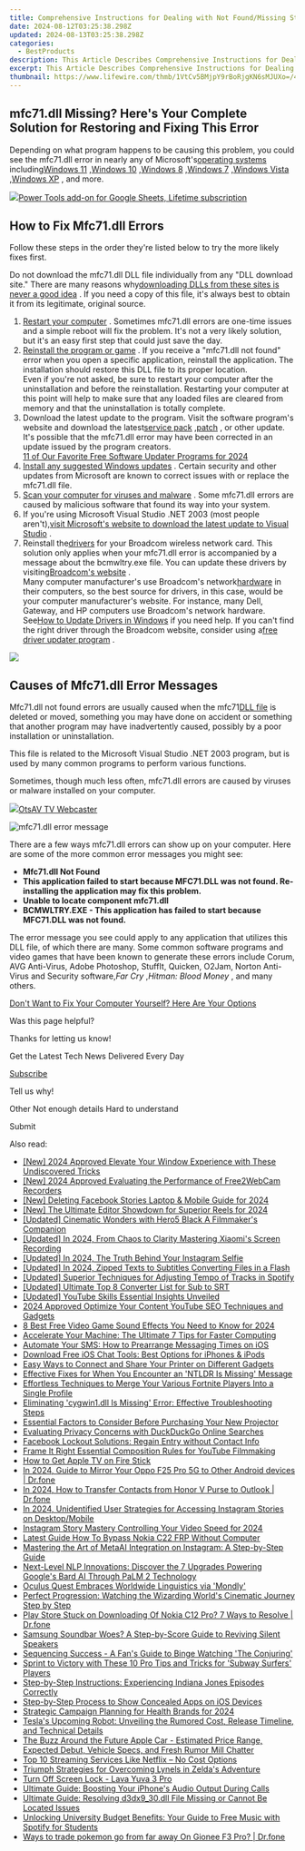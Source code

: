 ```yaml
---
title: Comprehensive Instructions for Dealing with Not Found/Missing Steam.dll File
date: 2024-08-12T03:25:38.298Z
updated: 2024-08-13T03:25:38.298Z
categories:
  - BestProducts
description: This Article Describes Comprehensive Instructions for Dealing with Not Found/Missing Steam.dll File
excerpt: This Article Describes Comprehensive Instructions for Dealing with Not Found/Missing Steam.dll File
thumbnail: https://www.lifewire.com/thmb/1VtCv5BMjpY9rBoRjgKN6sMJUXo=/400x300/filters:no_upscale():max_bytes(150000):strip_icc():format(webp)/steam-dll-error-message-5a687ef9875db9003675983c.PNG
---
```


## mfc71.dll Missing? Here's Your Complete Solution for Restoring and Fixing This Error
 Depending on what program happens to be causing this problem, you could see the mfc71.dll error in nearly any of Microsoft's[operating systems](https://www.lifewire.com/operating-systems-2625912) including[Windows 11](https://www.lifewire.com/windows-11-5188930) ,[Windows 10](https://www.lifewire.com/windows-10-2626217) ,[Windows 8](https://www.lifewire.com/windows-8-2626235) ,[Windows 7](https://www.lifewire.com/windows-7-2626265) ,[Windows Vista](https://www.lifewire.com/windows-vista-2626311) ,[Windows XP](https://www.lifewire.com/windows-xp-2626354) , and more.  

<!-- affiliate ads begin -->
<a href="https://secure.2checkout.com/order/checkout.php?PRODS=4726807&QTY=1&AFFILIATE=108875&CART=1"><img src="https://secure.avangate.com/images/merchant/c14a8df1e1b4d5297e9cb30cb34d5a00/products/copy_copy_power-tools-48.png" border="0">Power Tools add-on for Google Sheets, Lifetime subscription</a>
<!-- affiliate ads end -->
## How to Fix Mfc71.dll Errors

 Follow these steps in the order they're listed below to try the more likely fixes first.

 Do not download the mfc71.dll DLL file individually from any "DLL download site." There are many reasons why[downloading DLLs from these sites is never a good idea](https://www.lifewire.com/important-reasons-not-to-download-dll-files-2624455) . If you need a copy of this file, it's always best to obtain it from its legitimate, original source.

1. [Restart your computer](https://www.lifewire.com/how-to-reboot-a-computer-2624568) . Sometimes mfc71.dll errors are one-time issues and a simple reboot will fix the problem. It's not a very likely solution, but it's an easy first step that could just save the day.
2. [Reinstall the program or game](https://www.lifewire.com/what-is-the-proper-way-to-reinstall-a-software-program-2624478) . If you receive a "mfc71.dll not found" error when you open a specific application, reinstall the application. The installation should restore this DLL file to its proper location.  
 Even if you're not asked, be sure to restart your computer after the uninstallation and before the reinstallation. Restarting your computer at this point will help to make sure that any loaded files are cleared from memory and that the uninstallation is totally complete.
3. Download the latest update to the program. Visit the software program's website and download the latest[service pack](https://www.lifewire.com/what-is-a-service-pack-2626010) ,[patch](https://www.lifewire.com/what-is-a-patch-2625960) , or other update. It's possible that the mfc71.dll error may have been corrected in an update issued by the program creators.  
[11 of Our Favorite Free Software Updater Programs for 2024](https://www.lifewire.com/free-software-updater-programs-2625200)
4. [Install any suggested Windows updates](https://www.lifewire.com/how-to-check-for-install-windows-updates-2624596) . Certain security and other updates from Microsoft are known to correct issues with or replace the mfc71.dll file.
5. [Scan your computer for viruses and malware](https://www.lifewire.com/properly-scan-your-computer-for-viruses-and-other-malware-2624526) . Some mfc71.dll errors are caused by malicious software that found its way into your system.
6. If you're using Microsoft Visual Studio .NET 2003 (most people aren't),[visit Microsoft's website to download the latest update to Visual Studio](https://learn.microsoft.com/en-us/visualstudio/install/update-visual-studio) .
7. Reinstall the[drivers](https://www.lifewire.com/what-is-a-device-driver-2625796) for your Broadcom wireless network card. This solution only applies when your mfc71.dll error is accompanied by a message about the bcmwltry.exe file. You can update these drivers by visiting[Broadcom's website](https://www.broadcom.com/support/download-search?pf=Ethernet+Controllers) .  
 Many computer manufacturer's use Broadcom's network[hardware](https://www.lifewire.com/computer-hardware-2625895) in their computers, so the best source for drivers, in this case, would be your computer manufacturer's website. For instance, many Dell, Gateway, and HP computers use Broadcom's network hardware.  
 See[How to Update Drivers in Windows](https://www.lifewire.com/how-to-update-drivers-in-windows-2619214) if you need help. If you can't find the right driver through the Broadcom website, consider using a[free driver updater program](https://www.lifewire.com/free-driver-updater-tools-2619206) .

<!-- affiliate ads begin -->
<a href="https://shop.mondly.com/affiliate.php?ACCOUNT=ATISTUDI&AFFILIATE=108875&PATH=https%3A%2F%2Fwww.mondly.com%3FAFFILIATE%3D108875%26RESOURCE%3D%2BEducational%2B970x90%2B"><img src="https://secure.avangate.com/images/merchant/69c418c33ec2e1a4267fa9bb77fa1428/educational-970x90.gif" border="0"></a>
<!-- affiliate ads end -->
## Causes of Mfc71.dll Error Messages

 Mfc71.dll not found errors are usually caused when the mfc71[DLL file](https://www.lifewire.com/what-is-a-dll-file-2625852) is deleted or moved, something you may have done on accident or something that another program may have inadvertently caused, possibly by a poor installation or uninstallation.

 This file is related to the Microsoft Visual Studio .NET 2003 program, but is used by many common programs to perform various functions.

 Sometimes, though much less often, mfc71.dll errors are caused by viruses or malware installed on your computer.

<!-- affiliate ads begin -->
<a href="https://otszone.ots7.com/order/checkout.php?PRODS=4713324&QTY=1&AFFILIATE=108875&CART=1"><img src="https://green.ots7.com/screenshots/OtsAV/OtsAVTV1.90-300x188.jpg" border="0">OtsAV TV Webcaster</a>
<!-- affiliate ads end -->
![mfc71.dll error message](https://www.lifewire.com/thmb/O12oLchxDLDIlvoxifWHt_O9j10=/1500x0/filters:no_upscale():max_bytes(150000):strip_icc():format(webp)/mfc71-dll-error-message-59b2ada4d963ac00116c1b84.png)

 There are a few ways mfc71.dll errors can show up on your computer. Here are some of the more common error messages you might see:

* **Mfc71.dll Not Found**
* **This application failed to start because MFC71.DLL was not found. Re-installing the application may fix this problem.**
* **Unable to locate component mfc71.dll**
* **BCMWLTRY.EXE - This application has failed to start because MFC71.DLL was not found.**

 The error message you see could apply to any application that utilizes this DLL file, of which there are many. Some common software programs and video games that have been known to generate these errors include Corum, AVG Anti-Virus, Adobe Photoshop, StuffIt, Quicken, O2Jam, Norton Anti-Virus and Security software,_Far Cry_ ,_Hitman: Blood Money_ , and many others.

[Don't Want to Fix Your Computer Yourself? Here Are Your Options](https://www.lifewire.com/how-do-i-get-my-computer-fixed-2625167)

Was this page helpful?

Thanks for letting us know!

 Get the Latest Tech News Delivered Every Day

[Subscribe](https://www.lifewire.com/#)

Tell us why!

 Other  Not enough details  Hard to understand

 Submit

<ins class="adsbygoogle"
     style="display:block"
     data-ad-format="autorelaxed"
     data-ad-client="ca-pub-7571918770474297"
     data-ad-slot="1223367746"></ins>



<ins class="adsbygoogle"
     style="display:block"
     data-ad-client="ca-pub-7571918770474297"
     data-ad-slot="8358498916"
     data-ad-format="auto"
     data-full-width-responsive="true"></ins>

<span class="atpl-alsoreadstyle">Also read:</span>
<div><ul>
<li><a href="https://fox-glue.techidaily.com/new-2024-approved-elevate-your-window-experience-with-these-undiscovered-tricks/"><u>[New] 2024 Approved  Elevate Your Window Experience with These Undiscovered Tricks</u></a></li>
<li><a href="https://desktop-recording.techidaily.com/new-2024-approved-evaluating-the-performance-of-free2webcam-recorders/"><u>[New] 2024 Approved  Evaluating the Performance of Free2WebCam Recorders</u></a></li>
<li><a href="https://facebook-videos.techidaily.com/new-deleting-facebook-stories-laptop-and-mobile-guide-for-2024/"><u>[New] Deleting Facebook Stories  Laptop & Mobile Guide for 2024</u></a></li>
<li><a href="https://instagram-video-files.techidaily.com/new-the-ultimate-editor-showdown-for-superior-reels-for-2024/"><u>[New] The Ultimate Editor Showdown for Superior Reels for 2024</u></a></li>
<li><a href="https://extra-hints.techidaily.com/updated-cinematic-wonders-with-hero5-black-a-filmmakers-companion/"><u>[Updated] Cinematic Wonders with Hero5 Black  A Filmmaker's Companion</u></a></li>
<li><a href="https://video-screen-grab.techidaily.com/updated-in-2024-from-chaos-to-clarity-mastering-xiaomis-screen-recording/"><u>[Updated] In 2024, From Chaos to Clarity  Mastering Xiaomi's Screen Recording</u></a></li>
<li><a href="https://instagram-video-files.techidaily.com/updated-in-2024-the-truth-behind-your-instagram-selfie/"><u>[Updated] In 2024, The Truth Behind Your Instagram Selfie</u></a></li>
<li><a href="https://fox-helps.techidaily.com/updated-in-2024-zipped-texts-to-subtitles-converting-files-in-a-flash/"><u>[Updated] In 2024, Zipped Texts to Subtitles  Converting Files in a Flash</u></a></li>
<li><a href="https://some-guidance.techidaily.com/updated-superior-techniques-for-adjusting-tempo-of-tracks-in-spotify/"><u>[Updated] Superior Techniques for Adjusting Tempo of Tracks in Spotify</u></a></li>
<li><a href="https://some-guidance.techidaily.com/updated-ultimate-top-8-converter-list-for-sub-to-srt/"><u>[Updated] Ultimate Top 8 Converter List for Sub to SRT</u></a></li>
<li><a href="https://facebook-record-videos.techidaily.com/updated-youtube-skills-essential-insights-unveiled/"><u>[Updated] YouTube Skills  Essential Insights Unveiled</u></a></li>
<li><a href="https://youtube-docs.techidaily.com/approved-optimize-your-content-youtube-seo-techniques-and-gadgets/"><u>2024 Approved  Optimize Your Content  YouTube SEO Techniques and Gadgets</u></a></li>
<li><a href="https://sound-tweaking.techidaily.com/8-best-free-video-game-sound-effects-you-need-to-know-for-2024/"><u>8 Best Free Video Game Sound Effects You Need to Know for 2024</u></a></li>
<li><a href="https://techtrends.techidaily.com/accelerate-your-machine-the-ultimate-7-tips-for-faster-computing/"><u>Accelerate Your Machine: The Ultimate 7 Tips for Faster Computing</u></a></li>
<li><a href="https://techtrends.techidaily.com/automate-your-sms-how-to-prearrange-messaging-times-on-ios/"><u>Automate Your SMS: How to Prearrange Messaging Times on iOS</u></a></li>
<li><a href="https://techtrends.techidaily.com/download-free-ios-chat-tools-best-options-for-iphones-and-ipods/"><u>Download Free iOS Chat Tools: Best Options for iPhones & iPods</u></a></li>
<li><a href="https://techtrends.techidaily.com/easy-ways-to-connect-and-share-your-printer-on-different-gadgets/"><u>Easy Ways to Connect and Share Your Printer on Different Gadgets</u></a></li>
<li><a href="https://techtrends.techidaily.com/effective-fixes-for-when-you-encounter-an-ntldr-is-missing-message/"><u>Effective Fixes for When You Encounter an 'NTLDR Is Missing' Message</u></a></li>
<li><a href="https://techtrends.techidaily.com/effortless-techniques-to-merge-your-various-fortnite-players-into-a-single-profile/"><u>Effortless Techniques to Merge Your Various Fortnite Players Into a Single Profile</u></a></li>
<li><a href="https://techtrends.techidaily.com/eliminating-cygwin1dll-is-missing-error-effective-troubleshooting-steps/"><u>Eliminating 'cygwin1.dll Is Missing' Error: Effective Troubleshooting Steps</u></a></li>
<li><a href="https://techtrends.techidaily.com/essential-factors-to-consider-before-purchasing-your-new-projector/"><u>Essential Factors to Consider Before Purchasing Your New Projector</u></a></li>
<li><a href="https://techtrends.techidaily.com/evaluating-privacy-concerns-with-duckduckgo-online-searches/"><u>Evaluating Privacy Concerns with DuckDuckGo Online Searches</u></a></li>
<li><a href="https://techtrends.techidaily.com/facebook-lockout-solutions-regain-entry-without-contact-info/"><u>Facebook Lockout Solutions: Regain Entry without Contact Info</u></a></li>
<li><a href="https://youtube-video-recordings.techidaily.com/frame-it-right-essential-composition-rules-for-youtube-filmmaking/"><u>Frame It Right  Essential Composition Rules for YouTube Filmmaking</u></a></li>
<li><a href="https://techtrends.techidaily.com/how-to-get-apple-tv-on-fire-stick/"><u>How to Get Apple TV on Fire Stick</u></a></li>
<li><a href="https://screen-mirror.techidaily.com/in-2024-guide-to-mirror-your-oppo-f25-pro-5g-to-other-android-devices-drfone-by-drfone-android/"><u>In 2024, Guide to Mirror Your Oppo F25 Pro 5G to Other Android devices | Dr.fone</u></a></li>
<li><a href="https://android-transfer.techidaily.com/in-2024-how-to-transfer-contacts-from-honor-v-purse-to-outlook-drfone-by-drfone-transfer-from-android-transfer-from-android/"><u>In 2024, How to Transfer Contacts from Honor V Purse to Outlook | Dr.fone</u></a></li>
<li><a href="https://instagram-video-recordings.techidaily.com/in-2024-unidentified-user-strategies-for-accessing-instagram-stories-on-desktopmobile/"><u>In 2024, Unidentified User Strategies for Accessing Instagram Stories on Desktop/Mobile</u></a></li>
<li><a href="https://extra-support.techidaily.com/instagram-story-mastery-controlling-your-video-speed-for-2024/"><u>Instagram Story Mastery  Controlling Your Video Speed for 2024</u></a></li>
<li><a href="https://android-frp.techidaily.com/latest-guide-how-to-bypass-nokia-c22-frp-without-computer-by-drfone-android/"><u>Latest Guide How To Bypass Nokia C22 FRP Without Computer</u></a></li>
<li><a href="https://techtrends.techidaily.com/mastering-the-art-of-metaai-integration-on-instagram-a-step-by-step-guide/"><u>Mastering the Art of MetaAI Integration on Instagram: A Step-by-Step Guide</u></a></li>
<li><a href="https://tech-haven.techidaily.com/next-level-nlp-innovations-discover-the-7-upgrades-powering-googles-bard-ai-through-palm-2-technology/"><u>Next-Level NLP Innovations: Discover the 7 Upgrades Powering Google's Bard AI Through PaLM 2 Technology</u></a></li>
<li><a href="https://mondly-stories.techidaily.com/oculus-quest-embraces-worldwide-linguistics-via-mondly/"><u>Oculus Quest Embraces Worldwide Linguistics via 'Mondly'</u></a></li>
<li><a href="https://techtrends.techidaily.com/perfect-progression-watching-the-wizarding-worlds-cinematic-journey-step-by-step/"><u>Perfect Progression: Watching the Wizarding World's Cinematic Journey Step by Step</u></a></li>
<li><a href="https://howto.techidaily.com/play-store-stuck-on-downloading-of-nokia-c12-pro-7-ways-to-resolve-drfone-by-drfone-fix-android-problems-fix-android-problems/"><u>Play Store Stuck on Downloading Of Nokia C12 Pro? 7 Ways to Resolve | Dr.fone</u></a></li>
<li><a href="https://techtrends.techidaily.com/samsung-soundbar-woes-a-step-by-score-guide-to-reviving-silent-speakers/"><u>Samsung Soundbar Woes? A Step-by-Score Guide to Reviving Silent Speakers</u></a></li>
<li><a href="https://techtrends.techidaily.com/sequencing-success-a-fans-guide-to-binge-watching-the-conjuring/"><u>Sequencing Success - A Fan's Guide to Binge Watching 'The Conjuring'</u></a></li>
<li><a href="https://techtrends.techidaily.com/sprint-to-victory-with-these-10-pro-tips-and-tricks-for-subway-surfers-players/"><u>Sprint to Victory with These 10 Pro Tips and Tricks for 'Subway Surfers' Players</u></a></li>
<li><a href="https://techtrends.techidaily.com/step-by-step-instructions-experiencing-indiana-jones-episodes-correctly/"><u>Step-by-Step Instructions: Experiencing Indiana Jones Episodes Correctly</u></a></li>
<li><a href="https://techtrends.techidaily.com/step-by-step-process-to-show-concealed-apps-on-ios-devices/"><u>Step-by-Step Process to Show Concealed Apps on iOS Devices</u></a></li>
<li><a href="https://extra-approaches.techidaily.com/strategic-campaign-planning-for-health-brands-for-2024/"><u>Strategic Campaign Planning for Health Brands for 2024</u></a></li>
<li><a href="https://techtrends.techidaily.com/teslas-upcoming-robot-unveiling-the-rumored-cost-release-timeline-and-technical-details/"><u>Tesla's Upcoming Robot: Unveiling the Rumored Cost, Release Timeline, and Technical Details</u></a></li>
<li><a href="https://techtrends.techidaily.com/the-buzz-around-the-future-apple-car-estimated-price-range-expected-debut-vehicle-specs-and-fresh-rumor-mill-chatter/"><u>The Buzz Around the Future Apple Car - Estimated Price Range, Expected Debut, Vehicle Specs, and Fresh Rumor Mill Chatter</u></a></li>
<li><a href="https://techtrends.techidaily.com/top-10-streaming-services-like-netflix-no-cost-options/"><u>Top 10 Streaming Services Like Netflix – No Cost Options</u></a></li>
<li><a href="https://techtrends.techidaily.com/triumph-strategies-for-overcoming-lynels-in-zeldas-adventure/"><u>Triumph Strategies for Overcoming Lynels in Zelda's Adventure</u></a></li>
<li><a href="https://techidaily.com/turn-off-screen-lock-lava-yuva-3-pro-by-drfone-android-unlock-android-unlock/"><u>Turn Off Screen Lock - Lava Yuva 3 Pro</u></a></li>
<li><a href="https://techtrends.techidaily.com/ultimate-guide-boosting-your-iphones-audio-output-during-calls/"><u>Ultimate Guide: Boosting Your iPhone's Audio Output During Calls</u></a></li>
<li><a href="https://techtrends.techidaily.com/ultimate-guide-resolving-d3dx930dll-file-missing-or-cannot-be-located-issues/"><u>Ultimate Guide: Resolving d3dx9_30.dll File Missing or Cannot Be Located Issues</u></a></li>
<li><a href="https://techtrends.techidaily.com/unlocking-university-budget-benefits-your-guide-to-free-music-with-spotify-for-students/"><u>Unlocking University Budget Benefits: Your Guide to Free Music with Spotify for Students</u></a></li>
<li><a href="https://android-pokemon-go.techidaily.com/ways-to-trade-pokemon-go-from-far-away-on-gionee-f3-pro-drfone-by-drfone-virtual-android/"><u>Ways to trade pokemon go from far away On Gionee F3 Pro? | Dr.fone</u></a></li>
</ul></div>
